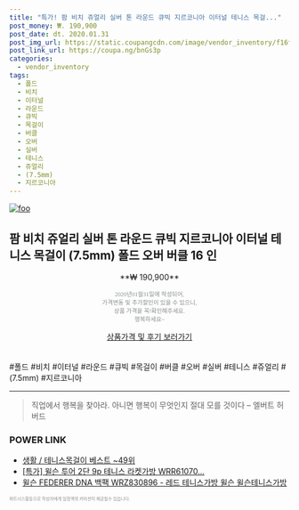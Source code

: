 ```yaml
--- 
title: "특가! 팜 비치 쥬얼리 실버 톤 라운드 큐빅 지르코니아 이터널 테니스 목걸..." 
post_money: ₩. 190,900 
post_date: dt. 2020.01.31 
post_img_url: https://static.coupangcdn.com/image/vendor_inventory/f16f/9af4066ee5483c8a792282d082266845a7c02f0b20486d92ea5b6b2370ac.jpg 
post_link_url: https://coupa.ng/bnGs3p 
categories: 
  - vendor_inventory 
tags: 
  - 폴드 
  - 비치 
  - 이터널 
  - 라운드 
  - 큐빅 
  - 목걸이 
  - 버클 
  - 오버 
  - 실버 
  - 테니스 
  - 쥬얼리 
  - (7.5mm) 
  - 지르코니아 
--- 
```

[![foo](https://static.coupangcdn.com/image/vendor_inventory/f16f/9af4066ee5483c8a792282d082266845a7c02f0b20486d92ea5b6b2370ac.jpg)](https://coupa.ng/bnGs3p) 

## 팜 비치 쥬얼리 실버 톤 라운드 큐빅 지르코니아 이터널 테니스 목걸이 (7.5mm) 폴드 오버 버클 16 인 
<p style="text-align: center;">**₩ 190,900**</p> 
<p style="text-align: center;"><span style="color: #898c8f; font-family: Georgia,Times,serif; font-size: 0.75em;">2020년01월31일에 작성되어, <br>가격변동 및 추가할인이 있을 수 있으니,<br> 상품 가격을 꼭!확인해주세요.<br>행복하세요~</span> 
</p>	 
<div markdown="0" style="text-align: center;"><a href="https://coupa.ng/bnGs3p" class="btn btn--success">상품가격 및 후기 보러가기</a></div> 
<br><br> 
  #폴드 #비치 #이터널 #라운드 #큐빅 #목걸이 #버클 #오버 #실버 #테니스 #쥬얼리 #(7.5mm) #지르코니아 
<hr> 

> 직업에서 행복을 찾아라. 아니면 행복이 무엇인지 절대 모를 것이다 – 엘버트 허버드 


### POWER LINK

* <a href="https://blog.naver.com/santokki14/221790896952" target="_blank">생활 / 테니스목걸이 베스트 ~49위</a>
* <a href="https://blog.naver.com/sakai111/221785957135" target="_blank">[특가] 윌슨 투어 2단 9p 테니스 라켓가방 WRR61070...</a>
* <a href="https://blog.naver.com/fasyy4321/221785129636" target="_blank">윌슨 FEDERER DNA 백팩 WRZ830896 - 레드 테니스가방 윌슨 윌슨테니스가방 </a>

<span style="color: #898c8f; font-family: Georgia,Times,serif; font-size: 0.55em;">파트너스활동으로 작성자에게 일정액의 커미션이 제공될수 있습니다.</span> 
